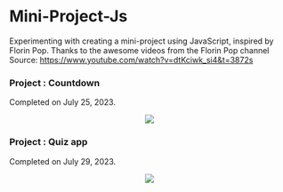 # Mini-Project-Js

Experimenting with creating a mini-project using JavaScript, inspired by Florin Pop. Thanks to the awesome videos from the Florin Pop channel 
Source: https://www.youtube.com/watch?v=dtKciwk_si4&t=3872s

<h3>Project : Countdown</h3> 
Completed on July 25, 2023.
<p align="center"><a href="https://cdn.discordapp.com/attachments/1092557807628341309/1136334023292096614/image.png" target="_blank"><img src="https://cdn.discordapp.com/attachments/1092557807628341309/1136334023292096614/image.png" ></a></p>


<h3>Project : Quiz app</h3> 
Completed on July 29, 2023.
<p align="center"><a href="https://cdn.discordapp.com/attachments/1092557807628341309/1136336338157830174/image.png" target="_blank"><img src="https://cdn.discordapp.com/attachments/1092557807628341309/1136336338157830174/image.png" ></a></p>


